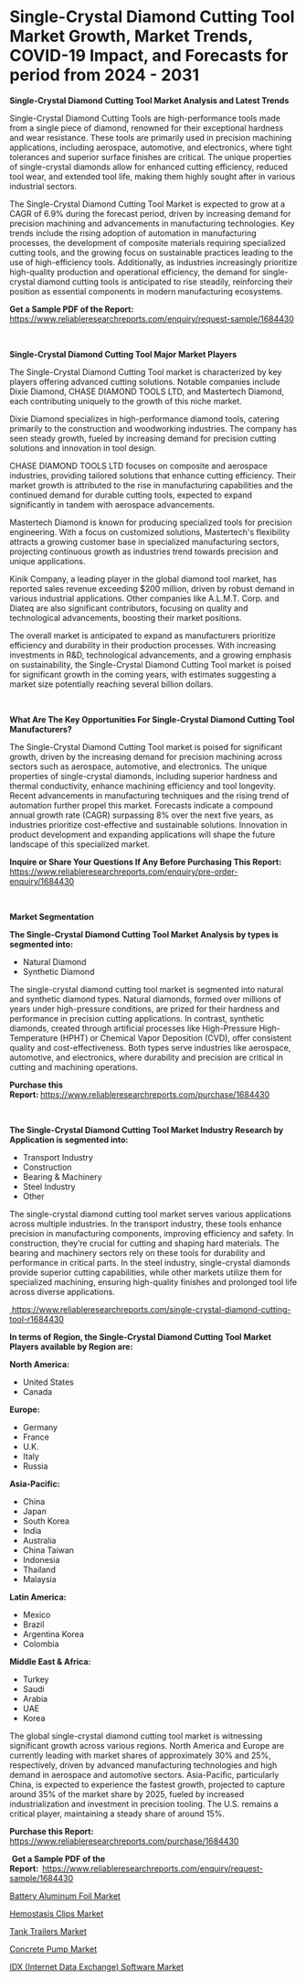 <p><h1>Single-Crystal Diamond Cutting Tool Market Growth, Market Trends, COVID-19 Impact, and Forecasts for period from 2024 - 2031</h1></p><p><strong>Single-Crystal Diamond Cutting Tool Market Analysis and Latest Trends</strong></p>
<p><p>Single-Crystal Diamond Cutting Tools are high-performance tools made from a single piece of diamond, renowned for their exceptional hardness and wear resistance. These tools are primarily used in precision machining applications, including aerospace, automotive, and electronics, where tight tolerances and superior surface finishes are critical. The unique properties of single-crystal diamonds allow for enhanced cutting efficiency, reduced tool wear, and extended tool life, making them highly sought after in various industrial sectors.</p><p>The Single-Crystal Diamond Cutting Tool Market is expected to grow at a CAGR of 6.9% during the forecast period, driven by increasing demand for precision machining and advancements in manufacturing technologies. Key trends include the rising adoption of automation in manufacturing processes, the development of composite materials requiring specialized cutting tools, and the growing focus on sustainable practices leading to the use of high-efficiency tools. Additionally, as industries increasingly prioritize high-quality production and operational efficiency, the demand for single-crystal diamond cutting tools is anticipated to rise steadily, reinforcing their position as essential components in modern manufacturing ecosystems.</p></p>
<p><strong>Get a Sample PDF of the Report:&nbsp;</strong> <a href="https://www.reliableresearchreports.com/enquiry/request-sample/1684430?utm_campaign=38&utm_medium=2&utm_source=Github&utm_content=ia&utm_term=16102024&utm_id=single-crystal-diamond-cutting-tool">https://www.reliableresearchreports.com/enquiry/request-sample/1684430</a></p>
<p>&nbsp;</p>
<p><strong>Single-Crystal Diamond Cutting Tool Major Market Players</strong></p>
<p><p>The Single-Crystal Diamond Cutting Tool market is characterized by key players offering advanced cutting solutions. Notable companies include Dixie Diamond, CHASE DIAMOND TOOLS LTD, and Mastertech Diamond, each contributing uniquely to the growth of this niche market.</p><p>Dixie Diamond specializes in high-performance diamond tools, catering primarily to the construction and woodworking industries. The company has seen steady growth, fueled by increasing demand for precision cutting solutions and innovation in tool design.</p><p>CHASE DIAMOND TOOLS LTD focuses on composite and aerospace industries, providing tailored solutions that enhance cutting efficiency. Their market growth is attributed to the rise in manufacturing capabilities and the continued demand for durable cutting tools, expected to expand significantly in tandem with aerospace advancements.</p><p>Mastertech Diamond is known for producing specialized tools for precision engineering. With a focus on customized solutions, Mastertech's flexibility attracts a growing customer base in specialized manufacturing sectors, projecting continuous growth as industries trend towards precision and unique applications.</p><p>Kinik Company, a leading player in the global diamond tool market, has reported sales revenue exceeding $200 million, driven by robust demand in various industrial applications. Other companies like A.L.M.T. Corp. and Diateq are also significant contributors, focusing on quality and technological advancements, boosting their market positions.</p><p>The overall market is anticipated to expand as manufacturers prioritize efficiency and durability in their production processes. With increasing investments in R&D, technological advancements, and a growing emphasis on sustainability, the Single-Crystal Diamond Cutting Tool market is poised for significant growth in the coming years, with estimates suggesting a market size potentially reaching several billion dollars.</p></p>
<p>&nbsp;</p>
<p><strong>What Are The Key Opportunities For Single-Crystal Diamond Cutting Tool Manufacturers?</strong></p>
<p><p>The Single-Crystal Diamond Cutting Tool market is poised for significant growth, driven by the increasing demand for precision machining across sectors such as aerospace, automotive, and electronics. The unique properties of single-crystal diamonds, including superior hardness and thermal conductivity, enhance machining efficiency and tool longevity. Recent advancements in manufacturing techniques and the rising trend of automation further propel this market. Forecasts indicate a compound annual growth rate (CAGR) surpassing 8% over the next five years, as industries prioritize cost-effective and sustainable solutions. Innovation in product development and expanding applications will shape the future landscape of this specialized market.</p></p>
<p><strong>Inquire or Share Your Questions If Any Before Purchasing This Report:</strong> <a href="https://www.reliableresearchreports.com/enquiry/pre-order-enquiry/1684430?utm_campaign=38&utm_medium=2&utm_source=Github&utm_content=ia&utm_term=16102024&utm_id=single-crystal-diamond-cutting-tool">https://www.reliableresearchreports.com/enquiry/pre-order-enquiry/1684430</a></p>
<p>&nbsp;</p>
<p><strong>Market Segmentation</strong></p>
<p><strong>The Single-Crystal Diamond Cutting Tool Market Analysis by types is segmented into:</strong></p>
<p><ul><li>Natural Diamond</li><li>Synthetic Diamond</li></ul></p>
<p><p>The single-crystal diamond cutting tool market is segmented into natural and synthetic diamond types. Natural diamonds, formed over millions of years under high-pressure conditions, are prized for their hardness and performance in precision cutting applications. In contrast, synthetic diamonds, created through artificial processes like High-Pressure High-Temperature (HPHT) or Chemical Vapor Deposition (CVD), offer consistent quality and cost-effectiveness. Both types serve industries like aerospace, automotive, and electronics, where durability and precision are critical in cutting and machining operations.</p></p>
<p><strong>Purchase this Report:&nbsp;</strong><a href="https://www.reliableresearchreports.com/purchase/1684430?utm_campaign=38&utm_medium=2&utm_source=Github&utm_content=ia&utm_term=16102024&utm_id=single-crystal-diamond-cutting-tool">https://www.reliableresearchreports.com/purchase/1684430</a></p>
<p>&nbsp;</p>
<p><strong>The Single-Crystal Diamond Cutting Tool Market Industry Research by Application is segmented into:</strong></p>
<p><ul><li>Transport Industry</li><li>Construction</li><li>Bearing & Machinery</li><li>Steel Industry</li><li>Other</li></ul></p>
<p><p>The single-crystal diamond cutting tool market serves various applications across multiple industries. In the transport industry, these tools enhance precision in manufacturing components, improving efficiency and safety. In construction, they’re crucial for cutting and shaping hard materials. The bearing and machinery sectors rely on these tools for durability and performance in critical parts. In the steel industry, single-crystal diamonds provide superior cutting capabilities, while other markets utilize them for specialized machining, ensuring high-quality finishes and prolonged tool life across diverse applications.</p></p>
<p><a href="https://www.reliableresearchreports.com/single-crystal-diamond-cutting-tool-r1684430?utm_campaign=38&utm_medium=2&utm_source=Github&utm_content=ia&utm_term=16102024&utm_id=single-crystal-diamond-cutting-tool">&nbsp;https://www.reliableresearchreports.com/single-crystal-diamond-cutting-tool-r1684430</a></p>
<p><strong>In terms of Region, the Single-Crystal Diamond Cutting Tool Market Players available by Region are:</strong></p>
<p>
    <p> <strong> North America: </strong>
        <ul>
            <li>United States</li>
            <li>Canada</li>
        </ul>
        </p> 
    <p> <strong> Europe: </strong>
        <ul>
            <li>Germany</li>
            <li>France</li>
            <li>U.K.</li>
            <li>Italy</li>
            <li>Russia</li>
        </ul>
        </p> 
    <p> <strong> Asia-Pacific: </strong>
        <ul>
            <li>China</li>
            <li>Japan</li>
            <li>South Korea</li>
            <li>India</li>
            <li>Australia</li>
            <li>China Taiwan</li>
            <li>Indonesia</li>
            <li>Thailand</li>
            <li>Malaysia</li>
        </ul>
        </p> 
    <p> <strong> Latin America: </strong>
        <ul>
            <li>Mexico</li>
            <li>Brazil</li>
            <li>Argentina Korea</li>
            <li>Colombia</li>
        </ul>
        </p> 
    <p> <strong> Middle East & Africa: </strong>
        <ul>
            <li>Turkey</li>
            <li>Saudi</li>
            <li>Arabia</li>
            <li>UAE</li>
            <li>Korea</li>
        </ul>
    </p>
    </p>
<p><p>The global single-crystal diamond cutting tool market is witnessing significant growth across various regions. North America and Europe are currently leading with market shares of approximately 30% and 25%, respectively, driven by advanced manufacturing technologies and high demand in aerospace and automotive sectors. Asia-Pacific, particularly China, is expected to experience the fastest growth, projected to capture around 35% of the market share by 2025, fueled by increased industrialization and investment in precision tooling. The U.S. remains a critical player, maintaining a steady share of around 15%.</p></p>
<p><strong>Purchase this Report: </strong><a href="https://www.reliableresearchreports.com/purchase/1684430?utm_campaign=38&utm_medium=2&utm_source=Github&utm_content=ia&utm_term=16102024&utm_id=single-crystal-diamond-cutting-tool">https://www.reliableresearchreports.com/purchase/1684430</a></p>
<p>&nbsp;<strong>Get a Sample PDF of the Report:&nbsp;&nbsp;</strong><a href="https://www.reliableresearchreports.com/enquiry/request-sample/1684430?utm_campaign=38&utm_medium=2&utm_source=Github&utm_content=ia&utm_term=16102024&utm_id=single-crystal-diamond-cutting-tool">https://www.reliableresearchreports.com/enquiry/request-sample/1684430</a></p>
<p><strong></strong></p>
<p><p><a href="https://www.linkedin.com/pulse/global-battery-aluminum-foil-market-focus-product-type-less-zqopf?utm_campaign=38&utm_medium=2&utm_source=Github&utm_content=ia&utm_term=16102024&utm_id=single-crystal-diamond-cutting-tool">Battery Aluminum Foil Market</a></p><p><a href="https://github.com/jennyt6m/Market-Research-Report-List-1/blob/main/hemostasis-clips-market.md?utm_campaign=38&utm_medium=2&utm_source=Github&utm_content=ia&utm_term=16102024&utm_id=single-crystal-diamond-cutting-tool">Hemostasis Clips Market</a></p><p><a href="https://issuu.com/reportprime-2/docs/tank-trailers-market-size-2030.pptx_ee3177b135ff73?utm_campaign=38&utm_medium=2&utm_source=Github&utm_content=ia&utm_term=16102024&utm_id=single-crystal-diamond-cutting-tool">Tank Trailers Market</a></p><p><a href="https://issuu.com/reportprime-2/docs/concrete-pump-market-size-2030.pptx_c33acd67f141f4?utm_campaign=38&utm_medium=2&utm_source=Github&utm_content=ia&utm_term=16102024&utm_id=single-crystal-diamond-cutting-tool">Concrete Pump Market</a></p><p><a href="https://github.com/MegiMusaj575/Market-Research-Report-List-1/blob/main/idx-internet-data-exchange-software-market.md?utm_campaign=38&utm_medium=2&utm_source=Github&utm_content=ia&utm_term=16102024&utm_id=single-crystal-diamond-cutting-tool">IDX (Internet Data Exchange) Software Market</a></p></p>